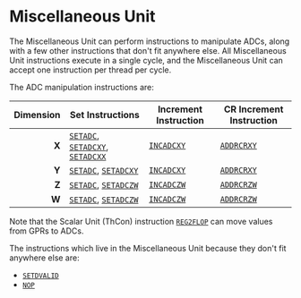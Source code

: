 # Miscellaneous Unit

The Miscellaneous Unit can perform instructions to manipulate ADCs, along with a few other instructions that don't fit anywhere else. All Miscellaneous Unit instructions execute in a single cycle, and the Miscellaneous Unit can accept one instruction per thread per cycle.

The ADC manipulation instructions are:

|Dimension|Set Instructions|Increment Instruction|CR Increment Instruction|
|---:|---|---|---|
|**X**|[`SETADC`](SETADC.md), [`SETADCXY`](SETADCXY.md), [`SETADCXX`](SETADCXX.md)|[`INCADCXY`](INCADCXY.md)|[`ADDRCRXY`](ADDRCRXY.md)|
|**Y**|[`SETADC`](SETADC.md), [`SETADCXY`](SETADCXY.md)|[`INCADCXY`](INCADCXY.md)|[`ADDRCRXY`](ADDRCRXY.md)|
|**Z**|[`SETADC`](SETADC.md), [`SETADCZW`](SETADCZW.md)|[`INCADCZW`](INCADCZW.md)|[`ADDRCRZW`](ADDRCRZW.md)|
|**W**|[`SETADC`](SETADC.md), [`SETADCZW`](SETADCZW.md)|[`INCADCZW`](INCADCZW.md)|[`ADDRCRZW`](ADDRCRZW.md)|

Note that the Scalar Unit (ThCon) instruction [`REG2FLOP`](REG2FLOP_ADC.md) can move values from GPRs to ADCs.

The instructions which live in the Miscellaneous Unit because they don't fit anywhere else are:
* [`SETDVALID`](SETDVALID.md)
* [`NOP`](NOP.md)
